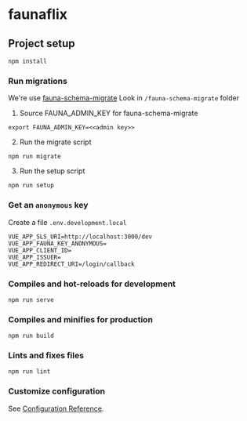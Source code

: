 # faunaflix

## Project setup
```
npm install
```

### Run migrations
We're use [fauna-schema-migrate](https://github.com/fauna-labs/fauna-schema-migrate)
Look in `/fauna-schema-migrate` folder 

1. Source FAUNA_ADMIN_KEY for fauna-schema-migrate
  ```
  export FAUNA_ADMIN_KEY=<<admin key>>
  ```
2. Run the migrate script
  ```
  npm run migrate
  ```
3. Run the setup script
  ```
  npm run setup
  ```

### Get an `anonymous` key
Create a file `.env.development.local`
```
VUE_APP_SLS_URI=http://localhost:3000/dev
VUE_APP_FAUNA_KEY_ANONYMOUS=
VUE_APP_CLIENT_ID=
VUE_APP_ISSUER=
VUE_APP_REDIRECT_URI=/login/callback
```

### Compiles and hot-reloads for development
```
npm run serve
```

### Compiles and minifies for production
```
npm run build
```

### Lints and fixes files
```
npm run lint
```

### Customize configuration
See [Configuration Reference](https://cli.vuejs.org/config/).
